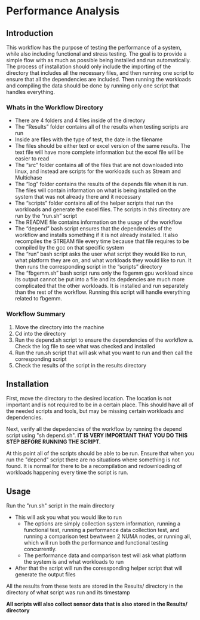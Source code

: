 # Performance Analysis

## Introduction

This workflow has the purpose of testing the performance of a system, while also including functional and stress testing. The goal is to provide a simple flow with as much as possible being installed and run automatically. The process of installation should only include the importing of the directory that includes all the necessary files, and then running one script to ensure that all the dependencies are included. Then running the workloads and compiling the data should be done by running only one script that handles everything.

### Whats in the Workflow Directory

-	There are 4 folders and 4 files inside of the directory
-	The “Results” folder contains all of the results when testing scripts are run
  -	Inside are files with the type of test, the date in the filename
  -	The files should be either text or excel version of the same results. The text file will have more complete information but the excel file will be easier to read
-	The “src” folder contains all of the files that are not downloaded into linux, and instead are scripts for the workloads such as Stream and Multichase
-	The “log” folder contains the results of the depends file when it is run. The files will contain information on what is being installed on the system that was not already there and it necessary
-	The “scripts” folder contains all of the helper scripts that run the workloads and generate the excel files. The scripts in this directory are run by the “run.sh” script
-	The README file contains information on the usage of the workflow
-	The “depend” bash script ensures that the dependencies of the workflow and installs something if it is not already installed. It also  recompiles the STREAM file every time because that file requires to be compiled by the gcc on that specific system
-	The “run” bash script asks the user what script they would like to run, what platform they are on, and what workloads they would like to run. It then runs the corresponding script in the “scripts” directory
- The “fbgemm.sh” bash script runs only the fbgemm gpu workload since its output cannot be put into a file and its depdencies are much more complicated that the other workloads. It is installed and run separately than the rest of the workflow. Running this script will handle everything related to fbgemm.



### Workflow Summary

1.	Move the directory into the machine
2.	Cd into the directory
3.	Run the depend.sh script to ensure the dependencies of the workflow
a.	Check the log file to see what was checked and installed
4.	Run the run.sh script that will ask what you want to run and then call the corresponding script
5.	Check the results of the script in the results directory

## Installation

First, move the directory to the desired location. The location is not important and is not required to be in a certain place. This should have all of the needed scripts and tools, but may be missing certain workloads and dependencies.

Next, verify all the depedencies of the workflow by running the depend script using "sh depend.sh". **IT IS VERY IMPORTANT THAT YOU DO THIS STEP BEFORE RUNNING THE SCRIPT.**

At this point all of the scripts should be able to be run. Ensure that when you run the "depend" script there are no situations where something is not found. It is normal for there to be a recompilation and redownloading of workloads happening every time the script is run.

## Usage

Run the "run.sh" script in the main directory
- This will ask you what you would like to run
  - The options are simply collection system information, running a functional test, running a performance data collection test, and running a comparison test bewtween 2 NUMA nodes, or running all, which will run both the performance and functional testing concurrently.
  - The performance data and comparison test will ask what platform the system is and what workloads to run
- After that the script will run the coressponding helper script that will generate the output files

All the results from these tests are stored in the Results/ directory in the directory of what script was run and its timestamp

**All scripts will also collect sensor data that is also stored in the Results/ directory**
